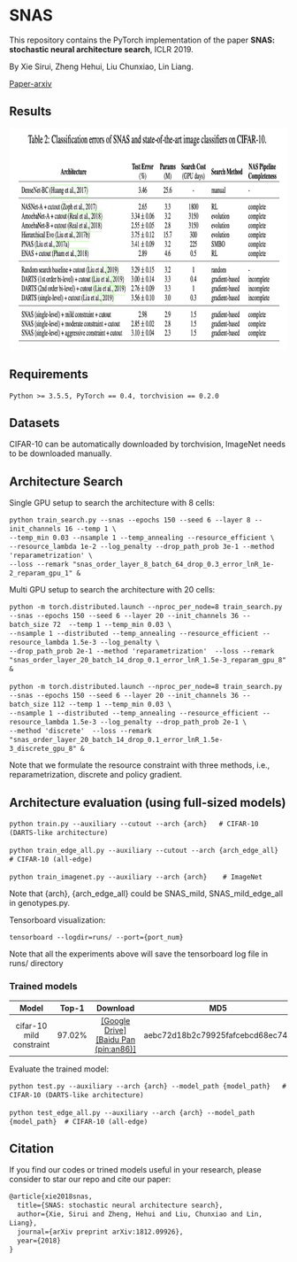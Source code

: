 # SNAS

This repository contains the PyTorch implementation of the paper **SNAS: 
stochastic neural architecture search**, ICLR 2019.

By Xie Sirui, Zheng Hehui, Liu Chunxiao, Lin Liang.

[Paper-arxiv](https://arxiv.org/abs/1812.09926)

## Results
<p align="center">
    <img src="img/snas_result.png" height="400"/>
</p>

## Requirements
```
Python >= 3.5.5, PyTorch == 0.4, torchvision == 0.2.0
```

## Datasets

CIFAR-10 can be automatically downloaded by torchvision, ImageNet needs to be downloaded manually.

## Architecture Search
Single GPU setup to search the architecture with 8 cells:
```
python train_search.py --snas --epochs 150 --seed 6 --layer 8 --init_channels 16 --temp 1 \
--temp_min 0.03 --nsample 1 --temp_annealing --resource_efficient \
--resource_lambda 1e-2 --log_penalty --drop_path_prob 3e-1 --method 'reparametrization' \
--loss --remark "snas_order_layer_8_batch_64_drop_0.3_error_lnR_1e-2_reparam_gpu_1" &
```
Multi GPU setup to search the architecture with 20 cells:
```
python -m torch.distributed.launch --nproc_per_node=8 train_search.py --snas --epochs 150 --seed 6 --layer 20 --init_channels 36 --batch_size 72  --temp 1 --temp_min 0.03 \
--nsample 1 --distributed --temp_annealing --resource_efficient --resource_lambda 1.5e-3 --log_penalty \
--drop_path_prob 2e-1 --method 'reparametrization'  --loss --remark "snas_order_layer_20_batch_14_drop_0.1_error_lnR_1.5e-3_reparam_gpu_8" &

python -m torch.distributed.launch --nproc_per_node=8 train_search.py --snas --epochs 150 --seed 6 --layer 20 --init_channels 36 --batch_size 112 --temp 1 --temp_min 0.03 \
--nsample 1 --distributed --temp_annealing --resource_efficient --resource_lambda 1.5e-3 --log_penalty --drop_path_prob 2e-1 \
--method 'discrete'  --loss --remark "snas_order_layer_20_batch_14_drop_0.1_error_lnR_1.5e-3_discrete_gpu_8" &
```
Note that we formulate the resource constraint with three methods, i.e., reparametrization, discrete and policy gradient.

## Architecture evaluation (using full-sized models)
```
python train.py --auxiliary --cutout --arch {arch}   # CIFAR-10 (DARTS-like architecture)

python train_edge_all.py --auxiliary --cutout --arch {arch_edge_all}  # CIFAR-10 (all-edge)

python train_imagenet.py --auxiliary --arch {arch}    # ImageNet
```
Note that {arch}, {arch_edge_all} could be SNAS_mild, SNAS_mild_edge_all in genotypes.py. 

Tensorboard visualization:
```
tensorboard --logdir=runs/ --port={port_num}
```
Note that all the experiments above will save the tensorboard log file in runs/ directory

### Trained models
| Model | Top-1 | Download | MD5 |  
| :----:  | :--: | :--:  | :--: |  
|cifar-10 mild constraint | 97.02% | [[Google Drive]](https://drive.google.com/open?id=1tjy4Nx7rSv6gc8efQcJAaEbDcdawT-6c)  [[Baidu Pan (pin:an86)]](https://pan.baidu.com/s/10ATRhFuB1bxysLfCYUhl_Q)|aebc72d18b2c79925fafcebcd68ec745|    

Evaluate the trained model:
```
python test.py --auxiliary --arch {arch} --model_path {model_path}   # CIFAR-10 (DARTS-like architecture)

python test_edge_all.py --auxiliary --arch {arch} --model_path {model_path}  # CIFAR-10 (all-edge)
```

## Citation
If you find our codes or trined models useful in your research, please consider to star our repo and cite our paper:

    @article{xie2018snas,
      title={SNAS: stochastic neural architecture search},
      author={Xie, Sirui and Zheng, Hehui and Liu, Chunxiao and Lin, Liang},
      journal={arXiv preprint arXiv:1812.09926},
      year={2018}
    }
